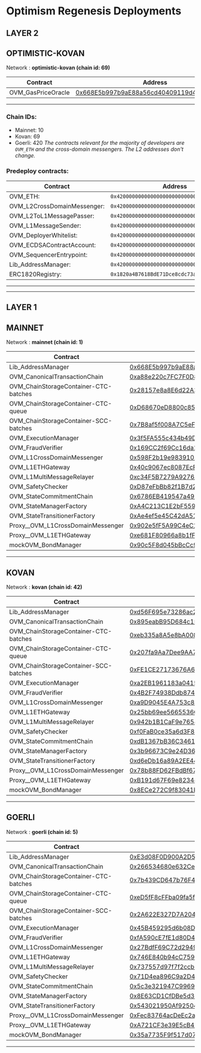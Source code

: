 # Optimism Regenesis Deployments
## LAYER 2

## OPTIMISTIC-KOVAN

Network : __optimistic-kovan (chain id: 69)__

|Contract|Address|
|--|--|
|OVM_GasPriceOracle|[0x668E5b997b9aE88a56cd40409119d4Db9e6d752E](https://kovan-optimistic.etherscan.io/address/0x668E5b997b9aE88a56cd40409119d4Db9e6d752E)|
---

### Chain IDs:
- Mainnet: 10
- Kovan: 69
- Goerli: 420
*The contracts relevant for the majority of developers are `OVM_ETH` and the cross-domain messengers. The L2 addresses don't change.*

### Predeploy contracts:
|Contract|Address|
|--|--|
|OVM_ETH: | `0x4200000000000000000000000000000000000006`
|OVM_L2CrossDomainMessenger: | `0x4200000000000000000000000000000000000007`
|OVM_L2ToL1MessagePasser: | `0x4200000000000000000000000000000000000000`
|OVM_L1MessageSender: | `0x4200000000000000000000000000000000000001`
|OVM_DeployerWhitelist: | `0x4200000000000000000000000000000000000002`
|OVM_ECDSAContractAccount: | `0x4200000000000000000000000000000000000003`
|OVM_SequencerEntrypoint: | `0x4200000000000000000000000000000000000005`
|Lib_AddressManager: | `0x4200000000000000000000000000000000000008`
|ERC1820Registry: | `0x1820a4B7618BdE71Dce8cdc73aAB6C95905faD24`

---
---

## LAYER 1

## MAINNET

Network : __mainnet (chain id: 1)__

|Contract|Address|
|--|--|
|Lib_AddressManager|[0x668E5b997b9aE88a56cd40409119d4Db9e6d752E](https://etherscan.io/address/0x668E5b997b9aE88a56cd40409119d4Db9e6d752E)|
|OVM_CanonicalTransactionChain|[0xa88e220c7FC7F0D845D2624a5dF1DfD6874B9a44](https://etherscan.io/address/0xa88e220c7FC7F0D845D2624a5dF1DfD6874B9a44)|
|OVM_ChainStorageContainer-CTC-batches|[0x28157e8a8E6d22A367c63Ad61dD56d9E6bDCE905](https://etherscan.io/address/0x28157e8a8E6d22A367c63Ad61dD56d9E6bDCE905)|
|OVM_ChainStorageContainer-CTC-queue|[0xD68670eD8800c856613FD3e4C55539A2Ff53cCb3](https://etherscan.io/address/0xD68670eD8800c856613FD3e4C55539A2Ff53cCb3)|
|OVM_ChainStorageContainer-SCC-batches|[0x7B8af5f008A7C5eFD319e68Fd5C9A68008519Caf](https://etherscan.io/address/0x7B8af5f008A7C5eFD319e68Fd5C9A68008519Caf)|
|OVM_ExecutionManager|[0x3f5FA555c434b49D946042955013966Fd108DaC3](https://etherscan.io/address/0x3f5FA555c434b49D946042955013966Fd108DaC3)|
|OVM_FraudVerifier|[0x169CC2f69Cc16da17B71Df2dce6161ef57991bB9](https://etherscan.io/address/0x169CC2f69Cc16da17B71Df2dce6161ef57991bB9)|
|OVM_L1CrossDomainMessenger|[0x598F2b19e983910529affAb7D219724a019339CC](https://etherscan.io/address/0x598F2b19e983910529affAb7D219724a019339CC)|
|OVM_L1ETHGateway|[0x40c9067ec8087EcF101FC10d2673636955b81A32](https://etherscan.io/address/0x40c9067ec8087EcF101FC10d2673636955b81A32)|
|OVM_L1MultiMessageRelayer|[0xc34F5B7279A9276A9D02491c59630fa725B7c36B](https://etherscan.io/address/0xc34F5B7279A9276A9D02491c59630fa725B7c36B)|
|OVM_SafetyChecker|[0xD87eFbBb82f1B7d25469641ee2E0E513f144394C](https://etherscan.io/address/0xD87eFbBb82f1B7d25469641ee2E0E513f144394C)|
|OVM_StateCommitmentChain|[0x6786EB419547a4902d285F70c6acDbC9AefAdB6F](https://etherscan.io/address/0x6786EB419547a4902d285F70c6acDbC9AefAdB6F)|
|OVM_StateManagerFactory|[0xA4C213C1E2bF5594baB0BCdF071ed5B0E946b19e](https://etherscan.io/address/0xA4C213C1E2bF5594baB0BCdF071ed5B0E946b19e)|
|OVM_StateTransitionerFactory|[0xAe4ef5e45C42dA513d2B48E184B64A05c18d8154](https://etherscan.io/address/0xAe4ef5e45C42dA513d2B48E184B64A05c18d8154)|
|Proxy__OVM_L1CrossDomainMessenger|[0x902e5fF5A99C4eC1C21bbab089fdabE32EF0A5DF](https://etherscan.io/address/0x902e5fF5A99C4eC1C21bbab089fdabE32EF0A5DF)|
|Proxy__OVM_L1ETHGateway|[0xe681F80966a8b1fFadECf8068bD6F99034791c95](https://etherscan.io/address/0xe681F80966a8b1fFadECf8068bD6F99034791c95)|
|mockOVM_BondManager|[0x90c5F8d045bBcCc99d907f30E8707F06D95d065b](https://etherscan.io/address/0x90c5F8d045bBcCc99d907f30E8707F06D95d065b)|
---
## KOVAN

Network : __kovan (chain id: 42)__

|Contract|Address|
|--|--|
|Lib_AddressManager|[0xd56F695e73286ac252A37593DD4E7c14270eC1Df](https://kovan.etherscan.io/address/0xd56F695e73286ac252A37593DD4E7c14270eC1Df)|
|OVM_CanonicalTransactionChain|[0x895eabB95D684c15fa46Dc00a6b7557450083DEF](https://kovan.etherscan.io/address/0x895eabB95D684c15fa46Dc00a6b7557450083DEF)|
|OVM_ChainStorageContainer-CTC-batches|[0xeb335a8A5e8bA008cF7Cb02D5C3432f4fDB576da](https://kovan.etherscan.io/address/0xeb335a8A5e8bA008cF7Cb02D5C3432f4fDB576da)|
|OVM_ChainStorageContainer-CTC-queue|[0x207fa9Aa7Dee9AA790A8DF64778D3E3B6273BC90](https://kovan.etherscan.io/address/0x207fa9Aa7Dee9AA790A8DF64778D3E3B6273BC90)|
|OVM_ChainStorageContainer-SCC-batches|[0xFE1CE27173676A6850ECF4e0536D7C468A4dAfa0](https://kovan.etherscan.io/address/0xFE1CE27173676A6850ECF4e0536D7C468A4dAfa0)|
|OVM_ExecutionManager|[0xa2EB1961183a04157fF707Fa2Be2249e149c8FAB](https://kovan.etherscan.io/address/0xa2EB1961183a04157fF707Fa2Be2249e149c8FAB)|
|OVM_FraudVerifier|[0x4B2F74938Ddb8742C33b46aD1a402c85e9dABC44](https://kovan.etherscan.io/address/0x4B2F74938Ddb8742C33b46aD1a402c85e9dABC44)|
|OVM_L1CrossDomainMessenger|[0xa9D9045E4A753c856Fc0053369E780f23559E0A1](https://kovan.etherscan.io/address/0xa9D9045E4A753c856Fc0053369E780f23559E0A1)|
|OVM_L1ETHGateway|[0x25bb69ee5665536Ce6aeb51094F0bed9e4DACc30](https://kovan.etherscan.io/address/0x25bb69ee5665536Ce6aeb51094F0bed9e4DACc30)|
|OVM_L1MultiMessageRelayer|[0x942b1B1CaF9e7654318CbfCfD1bca6727C716638](https://kovan.etherscan.io/address/0x942b1B1CaF9e7654318CbfCfD1bca6727C716638)|
|OVM_SafetyChecker|[0xf0FaB0ce35a6d3F82b0B42f09A2734065908dB6a](https://kovan.etherscan.io/address/0xf0FaB0ce35a6d3F82b0B42f09A2734065908dB6a)|
|OVM_StateCommitmentChain|[0xdB1367bB36C34618778D492725C3eD11B508aC54](https://kovan.etherscan.io/address/0xdB1367bB36C34618778D492725C3eD11B508aC54)|
|OVM_StateManagerFactory|[0x3b96673C9e24D362501e87B239F60543e20beD50](https://kovan.etherscan.io/address/0x3b96673C9e24D362501e87B239F60543e20beD50)|
|OVM_StateTransitionerFactory|[0xd6eDb16a89A2EE4484fa8fdCDb11B8B5633c3687](https://kovan.etherscan.io/address/0xd6eDb16a89A2EE4484fa8fdCDb11B8B5633c3687)|
|Proxy__OVM_L1CrossDomainMessenger|[0x78b88FD62FBdBf67b9C5C6528CF84E9d30BB28e0](https://kovan.etherscan.io/address/0x78b88FD62FBdBf67b9C5C6528CF84E9d30BB28e0)|
|Proxy__OVM_L1ETHGateway|[0xB191d67F69e823445cD59e5A88953a82be73b9C6](https://kovan.etherscan.io/address/0xB191d67F69e823445cD59e5A88953a82be73b9C6)|
|mockOVM_BondManager|[0x8ECe272C9f83041bcb1Cd57AC49Ca6494776bE01](https://kovan.etherscan.io/address/0x8ECe272C9f83041bcb1Cd57AC49Ca6494776bE01)|
---
## GOERLI

Network : __goerli (chain id: 5)__

|Contract|Address|
|--|--|
|Lib_AddressManager|[0xE3d08F0D900A2D53cB794cf82d7127764BcC3092](https://goerli.etherscan.io/address/0xE3d08F0D900A2D53cB794cf82d7127764BcC3092)|
|OVM_CanonicalTransactionChain|[0x266534680e632Ce9425d8E5a991C43B3531C7818](https://goerli.etherscan.io/address/0x266534680e632Ce9425d8E5a991C43B3531C7818)|
|OVM_ChainStorageContainer-CTC-batches|[0x7b439CD647b76F45252858C19093a53b4c5FD4B4](https://goerli.etherscan.io/address/0x7b439CD647b76F45252858C19093a53b4c5FD4B4)|
|OVM_ChainStorageContainer-CTC-queue|[0xeD5fF8cFFba09fa5fF3104a63bA321733c4553d9](https://goerli.etherscan.io/address/0xeD5fF8cFFba09fa5fF3104a63bA321733c4553d9)|
|OVM_ChainStorageContainer-SCC-batches|[0x2A622E327D7A204b39355202d41BD9B752C8df54](https://goerli.etherscan.io/address/0x2A622E327D7A204b39355202d41BD9B752C8df54)|
|OVM_ExecutionManager|[0x45B459295d6b08D7dA3B9daae541D5F75E1CF818](https://goerli.etherscan.io/address/0x45B459295d6b08D7dA3B9daae541D5F75E1CF818)|
|OVM_FraudVerifier|[0xfA590cE7fE1d80D4b286e23f3f6e9f9357D6A90b](https://goerli.etherscan.io/address/0xfA590cE7fE1d80D4b286e23f3f6e9f9357D6A90b)|
|OVM_L1CrossDomainMessenger|[0x27BdfF69C72d29493bfD2152DbE28657f8Ddd5df](https://goerli.etherscan.io/address/0x27BdfF69C72d29493bfD2152DbE28657f8Ddd5df)|
|OVM_L1ETHGateway|[0x746E840b94cC75921D1cb620b83CFd0C658B2852](https://goerli.etherscan.io/address/0x746E840b94cC75921D1cb620b83CFd0C658B2852)|
|OVM_L1MultiMessageRelayer|[0x737557d97f7f2ccb0263C4b55f0D735D52c2D385](https://goerli.etherscan.io/address/0x737557d97f7f2ccb0263C4b55f0D735D52c2D385)|
|OVM_SafetyChecker|[0x71D4ea896C9a2D4a973CC5c7E347B6707691ECa0](https://goerli.etherscan.io/address/0x71D4ea896C9a2D4a973CC5c7E347B6707691ECa0)|
|OVM_StateCommitmentChain|[0x5c3e321947C99698027108351ee736823Bd157D8](https://goerli.etherscan.io/address/0x5c3e321947C99698027108351ee736823Bd157D8)|
|OVM_StateManagerFactory|[0x8E63CD1CfDBe5d34a7a91B97E0A2AeA23D0e585D](https://goerli.etherscan.io/address/0x8E63CD1CfDBe5d34a7a91B97E0A2AeA23D0e585D)|
|OVM_StateTransitionerFactory|[0x543021950Af9250443EEdc681755e0bdBd3Fc81d](https://goerli.etherscan.io/address/0x543021950Af9250443EEdc681755e0bdBd3Fc81d)|
|Proxy__OVM_L1CrossDomainMessenger|[0xFec83764acDeEc2ac338d4cc1f12bBE3cCDf551E](https://goerli.etherscan.io/address/0xFec83764acDeEc2ac338d4cc1f12bBE3cCDf551E)|
|Proxy__OVM_L1ETHGateway|[0xA721CF3e39E5cB4CfEEc0e32EE05B3D05AA9aE39](https://goerli.etherscan.io/address/0xA721CF3e39E5cB4CfEEc0e32EE05B3D05AA9aE39)|
|mockOVM_BondManager|[0x35a7735F9f517d071d5cFf89D11Ab4488bc5Df8C](https://goerli.etherscan.io/address/0x35a7735F9f517d071d5cFf89D11Ab4488bc5Df8C)|
---

